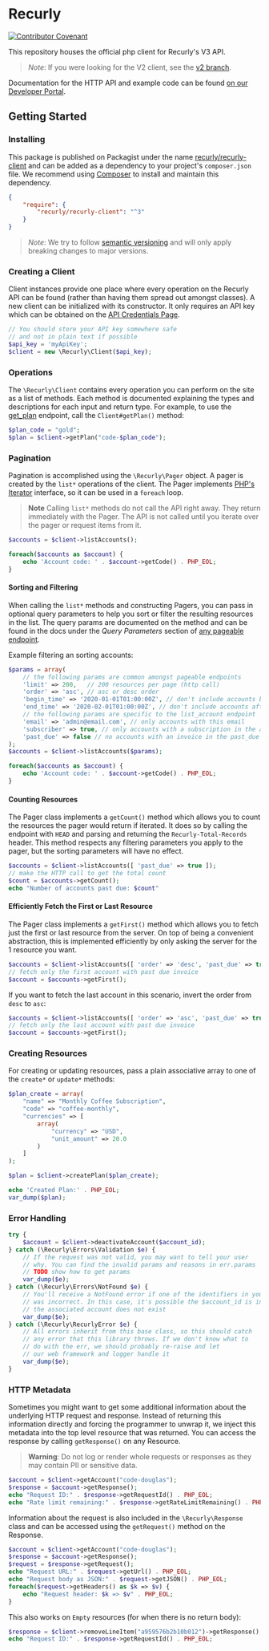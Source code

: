 # Recurly
[![Contributor Covenant](https://img.shields.io/badge/Contributor%20Covenant-v2.0%20adopted-ff69b4.svg)](CODE_OF_CONDUCT.md)

This repository houses the official php client for Recurly's V3 API.

> *Note*:
> If you were looking for the V2 client, see the [v2 branch](https://github.com/recurly/recurly-client-php/tree/v2).

Documentation for the HTTP API and example code can be found
[on our Developer Portal](https://developers.recurly.com/api/latest/).

## Getting Started

### Installing

This package is published on Packagist under the name [recurly/recurly-client](https://packagist.org/packages/recurly/recurly-client) and can be added as a dependency to your project's `composer.json` file. We recommend using [Composer](http://getcomposer.org/) to install and maintain this dependency.

```json
{
    "require": {
        "recurly/recurly-client": "^3"
    }
}
```

> *Note*: We try to follow [semantic versioning](https://semver.org/) and will only apply breaking changes to major versions.

### Creating a Client

Client instances provide one place where every operation on the Recurly API can be found (rather than having them spread out amongst classes). A new client can be initialized with its constructor. It only requires an API key which can be obtained on the [API Credentials Page](https://app.recurly.com/go/integrations/api_keys).

```php
// You should store your API key somewhere safe
// and not in plain text if possible
$api_key = 'myApiKey';
$client = new \Recurly\Client($api_key);
```

### Operations

The `\Recurly\Client` contains every operation you can perform on the site as a list of methods. Each method is documented explaining the types and descriptions for each input and return type. For example, to use the [get_plan](https://developers.recurly.com/api/latest/index.html#operation/get_plan) endpoint, call the `Client#getPlan()` method:

```php
$plan_code = "gold";
$plan = $client->getPlan("code-$plan_code");
```

### Pagination

Pagination is accomplished using the `\Recurly\Pager` object. A pager is created by the `list*` operations of the client. The Pager implements [PHP's Iterator](https://www.php.net/manual/en/class.iterator.php) interface, so it can be used in a `foreach` loop.

> **Note**
> Calling `list*` methods do not call the API right away. They return immediately with the Pager. The API is not called until you iterate over the pager or request items from it.

```php
$accounts = $client->listAccounts();

foreach($accounts as $account) {
    echo 'Account code: ' . $account->getCode() . PHP_EOL;
}
```

#### Sorting and Filtering

When calling the `list*` methods and constructing Pagers, you can pass in optional query parameters to help you sort
or filter the resulting resources in the list. The query params are documented on the method and can be found in the docs
under the *Query Parameters* section of [any pageable endpoint](https://developers.recurly.com/api/latest/index.html#operation/list_accounts).

Example filtering an sorting accounts:

```php
$params = array(
    // the following params are common amongst pageable endpoints
    'limit' => 200,   // 200 resources per page (http call)
    'order' => 'asc', // asc or desc order
    'begin_time' => '2020-01-01T01:00:00Z', // don't include accounts before 2020-01-01
    'end_time' => '2020-02-01T01:00:00Z', // don't include accounts after 2020-02-01
    // the following params are specific to the list_account endpoint
    'email' => 'admin@email.com', // only accounts with this email
    'subscriber' => true, // only accounts with a subscription in the active, canceled, or future state
    'past_due' => false // no accounts with an invoice in the past_due state
);
$accounts = $client->listAccounts($params);

foreach($accounts as $account) {
    echo 'Account code: ' . $account->getCode() . PHP_EOL;
}
```

#### Counting Resources

The Pager class implements a `getCount()` method which allows you to count the resources the pager would return if iterated.
It does so by calling the endpoint with `HEAD` and parsing and returning the `Recurly-Total-Records` header. This method respects any filtering parameters you apply to the pager, but the sorting parameters will have no effect.

```php
$accounts = $client->listAccounts([ 'past_due' => true ]);
// make the HTTP call to get the total count
$count = $accounts->getCount();
echo "Number of accounts past due: $count"
```

#### Efficiently Fetch the First or Last Resource

The Pager class implements a `getFirst()` method which allows you to fetch just the first or last resource from the server. On top of being a convenient abstraction, this is implemented efficiently by only asking the server for the 1 resource you want.

```php
$accounts = $client->listAccounts([ 'order' => 'desc', 'past_due' => true ]);
// fetch only the first account with past due invoice
$account = $accounts->getFirst();
```

If you want to fetch the last account in this scenario, invert the order from `desc` to `asc`:

```php
$accounts = $client->listAccounts([ 'order' => 'asc', 'past_due' => true ]);
// fetch only the last account with past due invoice
$account = $accounts->getFirst();
```

### Creating Resources

For creating or updating resources, pass a plain associative array to one of the `create*` or `update*` methods:

```php
$plan_create = array(
    "name" => "Monthly Coffee Subscription",
    "code" => "coffee-monthly",
    "currencies" => [
        array(
            "currency" => "USD",
            "unit_amount" => 20.0
        )
    ]
);

$plan = $client->createPlan($plan_create);

echo 'Created Plan:' . PHP_EOL;
var_dump($plan);
```

### Error Handling

```php
try {
    $account = $client->deactivateAccount($account_id);
} catch (\Recurly\Errors\Validation $e) {
    // If the request was not valid, you may want to tell your user
    // why. You can find the invalid params and reasons in err.params
    // TODO show how to get params
    var_dump($e);
} catch (\Recurly\Errors\NotFound $e) {
    // You'll receive a NotFound error if one of the identifiers in your request
    // was incorrect. In this case, it's possible the $account_id is incorrect or
    // the associated account does not exist
    var_dump($e);
} catch (\Recurly\RecurlyError $e) {
    // All errors inherit from this base class, so this should catch
    // any error that this library throws. If we don't know what to
    // do with the err, we should probably re-raise and let
    // our web framework and logger handle it
    var_dump($e);
}
```

### HTTP Metadata

Sometimes you might want to get some additional information about the underlying HTTP request and response. Instead of returning this information directly and forcing the programmer to unwrap it, we inject this metadata into the top level resource that was returned. You can access the response by calling `getResponse()` on any Resource.

> **Warning**:
> Do not log or render whole requests or responses as they may contain PII or sensitive data.

```php
$account = $client->getAccount("code-douglas");
$response = $account->getResponse();
echo "Request ID:" . $response->getRequestId() . PHP_EOL;
echo "Rate limit remaining:" . $response->getRateLimitRemaining() . PHP_EOL;
```

Information about the request is also included in the `\Recurly\Response` class and can be accessed using the `getRequest()` method on the Response.

```php
$account = $client->getAccount("code-douglas");
$response = $account->getResponse();
$request = $response->getRequest();
echo "Request URL:" . $request->getUrl() . PHP_EOL;
echo "Request body as JSON:" . $request->getJSON() . PHP_EOL;
foreach($request->getHeaders() as $k => $v) {
    echo "Request header: $k => $v" . PHP_EOL;
}
```

This also works on `Empty` resources (for when there is no return body):

```php
$response = $client->removeLineItem("a959576b2b10b012")->getResponse();
echo "Request ID:" . $response->getRequestId() . PHP_EOL;
```
